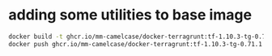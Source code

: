 # adding some utilities to base image

```sh
docker build -t ghcr.io/mm-camelcase/docker-terragrunt:tf-1.10.3-tg-0.71.1 .
docker push ghcr.io/mm-camelcase/docker-terragrunt:tf-1.10.3-tg-0.71.1
```